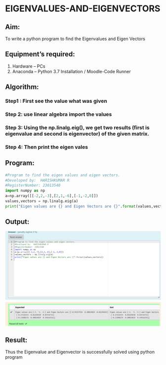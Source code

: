 # EIGENVALUES-AND-EIGENVECTORS
## Aim:
To write a python program to find the Eigenvalues and Eigen Vectors
## Equipment’s required:
1. 	Hardware – PCs
2. 	Anaconda – Python 3.7 Installation / Moodle-Code Runner
## Algorithm:
### Step1 : First see the value what was given
### Step 2: use linear algebra import the values
### Step 3: Using the np.linalg.eig(),  we get two results (first is eigenvalue and second is eigenvector) of the given matrix.
### Step 4: Then print the eigen vales
## Program:
```py
#Program to find the eigen values and eigen vectors.
#Developed by:  HARISHKUMAR R
#RegisterNumber: 23013540
import numpy as np
a=np.array([[-2,2,-3],[2,1,-6],[-1,-2,0]])
values,vectors = np.linalg.eig(a)
print("Eigen values are {} and Eigen Vectors are {}".format(values,vectors))

```
## Output:
![](./answer.png)
## Result:
Thus the Eigenvalue and Eigenvector is successfully solved using python program
